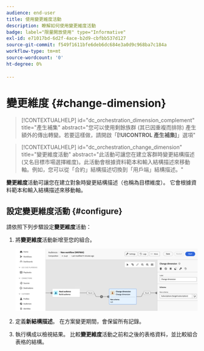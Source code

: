 ```yaml
---
audience: end-user
title: 使用變更維度活動
description: 瞭解如何使用變更維度活動
badge: label="限量開放使用" type="Informative"
exl-id: e71017bd-6d2f-4ace-b2d9-cbfbb537d127
source-git-commit: f549f1611bfe6deb6dc684e3a0d9c968ba7c184a
workflow-type: tm+mt
source-wordcount: '0'
ht-degree: 0%

---
```


# 變更維度 {#change-dimension}

>[!CONTEXTUALHELP]
>id="dc_orchestration_dimension_complement"
>title="產生補集"
>abstract="您可以使用剩餘族群 (其已因重複而排除) 產生額外的傳出轉變。若要這樣做，請開啟「**[!UICONTROL 產生補集]**」選項"

>[!CONTEXTUALHELP]
>id="dc_orchestration_change_dimension"
>title="變更維度活動"
>abstract="此活動可讓您在建立客群時變更結構描述 (又名目標市場選擇維度)。此活動會根據資料範本和輸入結構描述來移動軸。例如，您可以從「合約」結構描述切換到「用戶端」結構描述。"

**變更維度**&#x200B;活動可讓您在建立對象時變更結構描述（也稱為目標維度）。 它會根據資料範本和輸入結構描述來移動軸。

## 設定變更維度活動 {#configure}

請依照下列步驟設定&#x200B;**變更維度**&#x200B;活動：

1. 將&#x200B;**變更維度**&#x200B;活動新增至您的組合。

   ![](../assets/change-dimension.png)

1. 定義&#x200B;**新結構描述**。 在方案變更期間，會保留所有記錄。

1. 執行構成以檢視結果。 比較&#x200B;**變更維度**&#x200B;活動之前和之後的表格資料，並比較組合表格的結構。

<!--
## Example {#example}

In this example, we want to send an SMS delivery to all the profiles who have made a purchase. To do this, we first use a **[!UICONTROL Build audience]** activity linked to a custom "Purchase" targeting dimension to target all purchases that occurred.

We then use a **[!UICONTROL Change dimension]** activity to switch the workflow targeting dimension to "Recipients". This allows us to be able to target the recipients who match the query.
-->

